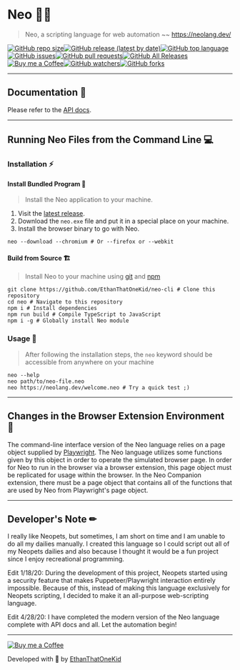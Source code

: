# Neo 🐱‍👤
> Neo, a scripting language for web automation ~~ https://neolang.dev/

[![GitHub repo size](https://img.shields.io/github/repo-size/ethanthatonekid/neo-cli)][neo_repo][![GitHub release (latest by date)](https://img.shields.io/github/v/release/ethanthatonekid/neo-cli)][neo_site][![GitHub top language](https://img.shields.io/github/languages/top/ethanthatonekid/neo-cli)](https://www.typescriptlang.org/)[![GitHub issues](https://img.shields.io/github/issues/ethanthatonekid/neo-cli)](https://github.com/EthanThatOneKid/neo-cli/issues)[![GitHub pull requests](https://img.shields.io/github/issues-pr/ethanthatonekid/neo-cli)](https://github.com/EthanThatOneKid/neo-cli/pulls)[![GitHub All Releases](https://img.shields.io/github/downloads/ethanthatonekid/neo-cli/total)](https://github.com/EthanThatOneKid/neo-cli/releases)[![Buy me a Coffee](https://img.shields.io/badge/buy%20me%20a-coffee-%23FF813F)][bmac][![GitHub watchers](https://img.shields.io/github/watchers/ethanthatonekid/neo-cli?style=social)](https://github.com/EthanThatOneKid/neo-cli/watchers)[![GitHub forks](https://img.shields.io/github/forks/ethanthatonekid/neo-cli?style=social)](https://github.com/EthanThatOneKid/neo-cli/fork)

---

## Documentation 📃
Please refer to the [API docs](https://github.com/EthanThatOneKid/neo-cli/blob/master/docs/API.md).

---

## Running Neo Files from the Command Line 💻
### Installation ⚡

#### Install Bundled Program 🌌
> Install the Neo application to your machine.

1. Visit the [latest release][neo_site].
1. Download the `neo.exe` file and put it in a special place on your machine.
1. Install the browser binary to go with Neo.
```shell
neo --download --chromium # Or --firefox or --webkit
```

#### Build from Source 🏗
> Install Neo to your machine using [git](https://git-scm.com/downloads) and [npm](https://nodejs.org/en/)

```shell
git clone https://github.com/EthanThatOneKid/neo-cli # Clone this repository
cd neo # Navigate to this repository
npm i # Install dependencies
npm run build # Compile TypeScript to JavaScript
npm i -g # Globally install Neo module
```

### Usage 🐹
> After following the installation steps, the `neo` keyword should be accessible from anywhere on your machine

```shell
neo --help
neo path/to/neo-file.neo
neo https://neolang.dev/welcome.neo # Try a quick test ;)
```

---

## Changes in the Browser Extension Environment 💄
The command-line interface version of the Neo language relies on a page object supplied by [Playwright](https://github.com/microsoft/playwright/blob/master/docs/api.md). The Neo language utilizes some functions given by this object in order to operate the simulated browser page. In order for Neo to run in the browser via a browser extension, this page object must be replicated for usage within the browser. In the Neo Companion extension, there must be a page object that contains all of the functions that are used by Neo from Playwright's page object.

---

## Developer's Note ✏
I really like Neopets, but sometimes, I am short on time and I am unable to do all my dailies manually. I created this language so I could script out all of my Neopets dailies and also because I thought it would be a fun project since I enjoy recreational programming.

Edit 1/18/20: During the development of this project, Neopets started using a security feature that makes Puppeteer/Playwright interaction entirely impossible. Because of this, instead of making this language exclusively for Neopets scripting, I decided to make it an all-purpose web-scripting language.

Edit 4/28/20: I have completed the modern version of the Neo language complete with API docs and all. Let the automation begin!

---

[![Buy me a Coffee](https://img.shields.io/badge/buy%20me%20a-coffee-%23FF813F)][bmac]

Developed with 💖 by [EthanThatOneKid][creator_site]

[neo_site]: https://github.com/EthanThatOneKid/neo-cli/releases/latest
[neo_repo]: https://github.com/EthanThatOneKid/neo-cli
[bmac]: http://buymeacoff.ee/etok
[creator_site]: http://ethandavidson.com/

